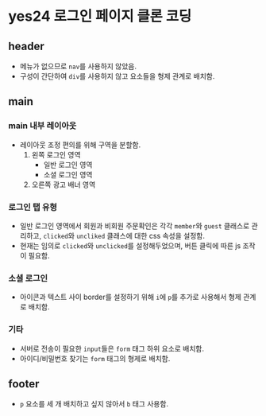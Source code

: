# yes24 로그인 페이지 클론 코딩

## header
- 메뉴가 없으므로 `nav`를 사용하지 않았음.
- 구성이 간단하여 `div`를 사용하지 않고 요소들을 형제 관계로 배치함.

## main
### main 내부 레이아웃
- 레이아웃 조정 편의를 위해 구역을 분할함.
	1. 왼쪽 로그인 영역
  		- 일반 로그인 영역
  		- 소셜 로그인 영역
	2. 오른쪽 광고 배너 영역

### 로그인 탭 유형
- 일반 로그인 영역에서 회원과 비회원 주문확인은 각각 `member`와 `guest` 클래스로 관리하고,
`clicked`와 `uncliked` 클래스에 대한 css 속성을 설정함.
- 현재는 임의로 `clicked`와 `unclicked`를 설정해두었으며, 버튼 클릭에 따른 js 조작이 필요함.

### 소셜 로그인
- 아이콘과 텍스트 사이 border를 설정하기 위해 `i`에 `p`를 추가로 사용해서 형제 관계로 배치함.

### 기타
- 서버로 전송이 필요한 `input`들은 `form` 태그 하위 요소로 배치함.
- 아이디/비밀번호 찾기는 `form` 태그의 형제로 배치함.

## footer
- `p` 요소를 세 개 배치하고 싶지 않아서 `b` 태그 사용함.